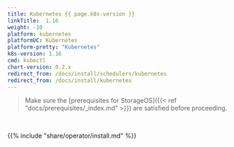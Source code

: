```yaml
---
title: Kubernetes {{ page.k8s-version }}
linkTitle:  1.16
weight: -10
platform: kubernetes
platformUC: Kubernetes
platform-pretty: "Kubernetes"
k8s-version: 1.16
cmd: kubectl
chart-version: 0.2.x
redirect_from: /docs/install/schedulers/kubernetes
redirect_from: /docs/install/kubernetes
---
```



> Make sure the 
> [prerequisites for StorageOS]({{< ref "docs/prerequisites/_index.md" >}}) are
> satisfied before proceeding.

&nbsp;

{{% include "share/operator/install.md" %}}
